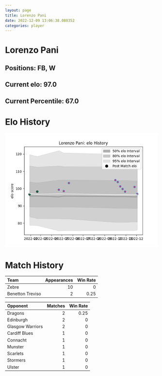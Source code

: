 ```yaml
---  
layout: page  
title: Lorenzo Pani  
date: 2022-12-09 13:06:38.080352  
categories: player  
---
```

# Lorenzo Pani

## Positions: FB, W

## Current elo: 97.0

## Current Percentile: 67.0

# Elo History


![elo history](history_LorenzoPani.png)
# Match History


| Team             |   Appearances |   Win Rate |
|:-----------------|--------------:|-----------:|
| Zebre            |            10 |       0    |
| Benetton Treviso |             2 |       0.25 |

| Opponent         |   Matches |   Win Rate |
|:-----------------|----------:|-----------:|
| Dragons          |         2 |       0.25 |
| Edinburgh        |         2 |       0    |
| Glasgow Warriors |         2 |       0    |
| Cardiff Blues    |         1 |       0    |
| Connacht         |         1 |       0    |
| Munster          |         1 |       0    |
| Scarlets         |         1 |       0    |
| Stormers         |         1 |       0    |
| Ulster           |         1 |       0    |
